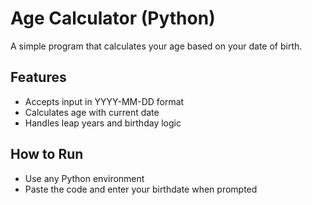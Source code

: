# Age Calculator (Python)

A simple program that calculates your age based on your date of birth.

## Features
- Accepts input in YYYY-MM-DD format
- Calculates age with current date
- Handles leap years and birthday logic

## How to Run
- Use any Python environment
- Paste the code and enter your birthdate when prompted

